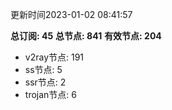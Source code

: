 更新时间2023-01-02 08:41:57

**总订阅: 45**
**总节点: 841**
**有效节点: 204**
- v2ray节点: 191
- ss节点: 5
- ssr节点: 2
- trojan节点: 6
